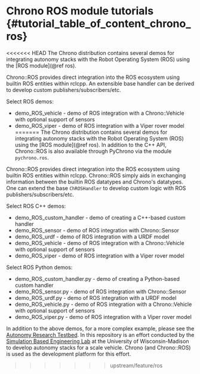 Chrono ROS module tutorials {#tutorial_table_of_content_chrono_ros}
===============================

<<<<<<< HEAD
The Chrono distribution contains several demos for integrating autonomy stacks with the Robot Operating System (ROS) using the [ROS module](@ref ros).

Chrono::ROS provides direct integration into the ROS ecosystem using builtin ROS entities within rclcpp. An extensible base handler can be derived to develop custom publishers/subscribers/etc.

Select ROS demos:

* demo_ROS_vehicle - demo of ROS integration with a Chrono::Vehicle with optional support of sensors
* demo_ROS_viper - demo of ROS integration with a Viper rover model
=======
The Chrono distribution contains several demos for integrating autonomy stacks with the Robot Operating System (ROS) using the [ROS module](@ref ros). In addition to the C++ API, Chrono::ROS is also available through PyChrono via the module `pychrono.ros`.

Chrono::ROS provides direct integration into the ROS ecosystem using builtin ROS entities within rclcpp. Chrono::ROS simply aids in exchanging information between the builtin ROS datatypes and Chrono's datatypes. One can extend the base `ChROSHandler` to develop custom logic with ROS publishers/subscribers/etc.

Select ROS C++ demos:

* demo_ROS_custom_handler - demo of creating a C++-based custom handler
* demo_ROS_sensor - demo of ROS integration with Chrono::Sensor
* demo_ROS_urdf - demo of ROS integration with a URDF model
* demo_ROS_vehicle - demo of ROS integration with a Chrono::Vehicle with optional support of sensors
* demo_ROS_viper - demo of ROS integration with a Viper rover model

Select ROS Python demos:

* demo_ROS_custom_handler.py - demo of creating a Python-based custom handler
* demo_ROS_sensor.py - demo of ROS integration with Chrono::Sensor
* demo_ROS_urdf.py - demo of ROS integration with a URDF model
* demo_ROS_vehicle.py - demo of ROS integration with a Chrono::Vehicle with optional support of sensors
* demo_ROS_viper.py - demo of ROS integration with a Viper rover model

In addition to the above demos, for a more complex example, please see the [Autonomy Research Testbed](https://github.com/uwsbel/autonomy-research-testbed). In this repository is an effort conducted by the [Simulation Based Engineering Lab](https://sbel.wisc.edu) at the University of Wisconsin-Madison to develop autonomy stacks for a scale vehicle. Chrono (and Chrono::ROS) is used as the development platform for this effort.
>>>>>>> upstream/feature/ros
